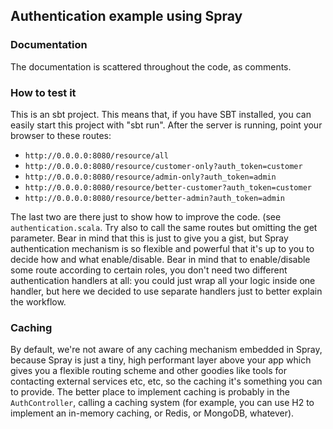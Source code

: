 
## Authentication example using Spray

### Documentation
The documentation is scattered throughout the code, as comments.

### How to test it
This is an sbt project. This means that, if you have SBT installed, you
can easily start this project with "sbt run".
After the server is running, point your browser to these routes:

* ```http://0.0.0.0:8080/resource/all```
* ```http://0.0.0.0:8080/resource/customer-only?auth_token=customer```
* ```http://0.0.0.0:8080/resource/admin-only?auth_token=admin```
* ```http://0.0.0.0:8080/resource/better-customer?auth_token=customer```
* ```http://0.0.0.0:8080/resource/better-admin?auth_token=admin```

The last two are there just to show how to improve the code. (see
```authentication.scala```.
Try also to call the same routes but omitting the get parameter.
Bear in mind that this is just to give you a gist, but Spray authentication
mechanism is so flexible and powerful that it's up to you to decide how and
what enable/disable. Bear in mind that to enable/disable some route according
to certain roles, you don't need two different authentication handlers at all:
you could just wrap all your logic inside one handler, but here we decided to
use separate handlers just to better explain the workflow.

### Caching
By default, we're not aware of any caching mechanism embedded in Spray, because
Spray is just a tiny, high performant layer above your app which gives you
a flexible routing scheme and other goodies like tools for contacting external
services etc, etc, so the caching it's something you can to provide. The better
place to implement caching is probably in the ```AuthController```, calling
a caching system (for example, you can use H2 to implement an in-memory
caching, or Redis, or MongoDB, whatever).
